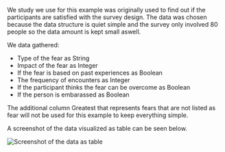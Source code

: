 We study we use for this example was originally used to find out if the participants are satisfied with the survey design. The data was chosen because the data structure is quiet simple and the survey only involved 80 people so the data amount is kept small aswell.

We data gathered:
- Type of the fear as String
- Impact of the fear as Integer
- If the fear is based on past experiences as Boolean
- The frequency of encounters as Integer
- If the participant thinks the fear can be overcome as Boolean
- If the person is embarassed as Boolean

The additional column Greatest that represents fears that are not listed as fear will not be used for this example to keep everything simple.

A screenshot of the data visualized as table can be seen below.

![Screenshot of the data as table](./Screenshot_csv_data.png)
